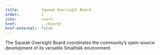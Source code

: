 ```yaml
---
title:          Squeak Oversight Board
order:          2
icon:           users
href:           ../board/
href-external:  false
---
```

The Squeak Oversight Board coordinates the community’s open-source development of its versatile Smalltalk environment.